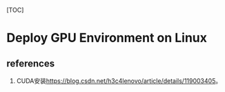 [TOC]

# Deploy GPU Environment on Linux

## references

1. CUDA安装<https://blog.csdn.net/h3c4lenovo/article/details/119003405>。
